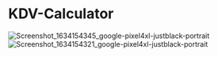 # KDV-Calculator
![Screenshot_1634154345_google-pixel4xl-justblack-portrait](https://user-images.githubusercontent.com/49315188/137203192-3c7fbab2-4b39-484a-969f-ea9879376be3.png)
![Screenshot_1634154321_google-pixel4xl-justblack-portrait](https://user-images.githubusercontent.com/49315188/137203133-78976c80-75cb-4d25-9fec-144ffd4d841a.png)

